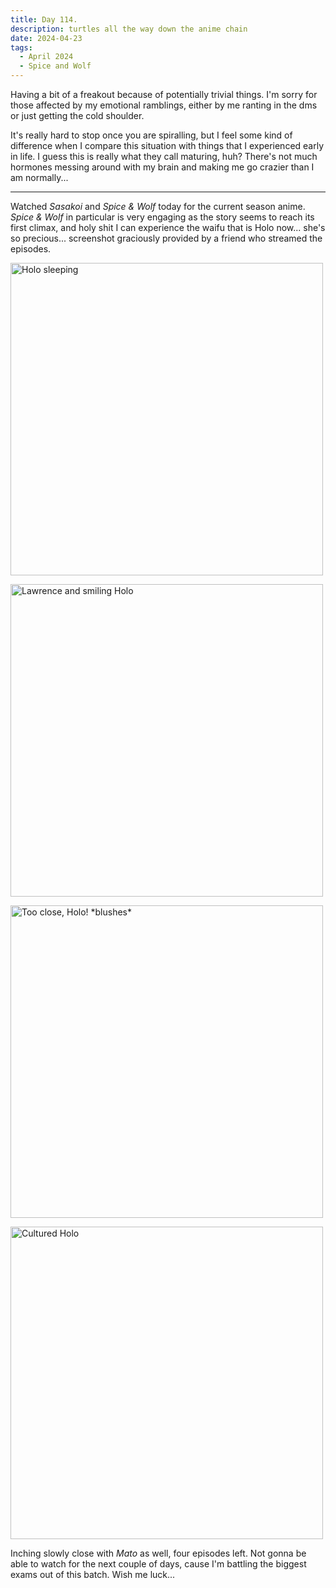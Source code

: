 ```yaml
---
title: Day 114.
description: turtles all the way down the anime chain
date: 2024-04-23
tags: 
  - April 2024
  - Spice and Wolf
---
```


Having a bit of a freakout because of potentially trivial things. I'm sorry for those affected by my emotional ramblings, either by me ranting in the dms or just getting the cold shoulder.

It's really hard to stop once you are spiralling, but I feel some kind of difference when I compare this situation with things that I experienced early in life. I guess this is really what they call maturing, huh? There's not much hormones messing around with my brain and making me go crazier than I am normally...

-----

Watched *Sasakoi* and *Spice & Wolf* today for the current season anime. *Spice & Wolf* in particular is very engaging as the story seems to reach its first climax, and holy shit I can experience the waifu that is Holo now... she's so precious... screenshot graciously provided by a friend who streamed the episodes.

<img src="https://i.imgur.com/taeHPcX.png" width="500px" alt="Holo sleeping"></img>

<img src="https://i.imgur.com/SHhaJ5g.png" width="500px" alt="Lawrence and smiling Holo"></img>

<img src="https://i.imgur.com/KcjwZTS.png" width="500px" alt="Too close, Holo! *blushes*"></img>

<img src="https://i.imgur.com/aKfA5kA.png" width="500px" alt="Cultured Holo"></img>

Inching slowly close with *Mato* as well, four episodes left. Not gonna be able to watch for the next couple of days, cause I'm battling the biggest exams out of this batch. Wish me luck...